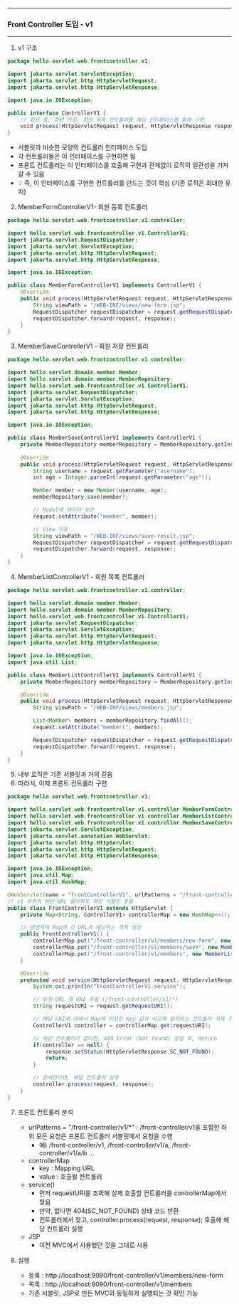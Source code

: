 -----
### Front Controller 도입 - v1
-----
1. v1 구조
```java
package hello.servlet.web.frontcontroller.v1;

import jakarta.servlet.ServletException;
import jakarta.servlet.http.HttpServletRequest;
import jakarta.servlet.http.HttpServletResponse;

import java.io.IOException;

public interface ControllerV1 {
    // 회원 폼, 회원 저장, 회원 목록 컨트롤러를 해당 인터페이스를 통해 구현
    void process(HttpServletRequest request, HttpServletResponse response) throws ServletException, IOException;
}
```
 - 서블릿과 비슷한 모양의 컨트롤러 인터페이스 도입
 - 각 컨트롤러들은 이 인터페이스를 구현하면 됨
 - 프론트 컨트롤러는 이 인터페이스를 호출해 구현과 관계없이 로직의 일관성을 가져갈 수 있음
 - 💡 즉, 이 인터페이스를 구현한 컨트롤러를 만드는 것이 핵심 (기존 로직은 최대한 유지)

2. MemberFormControllerV1- 회원 등록 컨트롤러
```java
package hello.servlet.web.frontcontroller.v1.controller;

import hello.servlet.web.frontcontroller.v1.ControllerV1;
import jakarta.servlet.RequestDispatcher;
import jakarta.servlet.ServletException;
import jakarta.servlet.http.HttpServletRequest;
import jakarta.servlet.http.HttpServletResponse;

import java.io.IOException;

public class MemberFormControllerV1 implements ControllerV1 {
    @Override
    public void process(HttpServletRequest request, HttpServletResponse response) throws ServletException, IOException {
        String viewPath = "/WEB-INF/views/new-form.jsp";
        RequestDispatcher requestDispatcher = request.getRequestDispatcher(viewPath);
        requestDispatcher.forward(request, response);
    }
}
```

3. MemberSaveControllerV1 - 회원 저장 컨트롤러
```java
package hello.servlet.web.frontcontroller.v1.controller;

import hello.servlet.domain.member.Member;
import hello.servlet.domain.member.MemberRepository;
import hello.servlet.web.frontcontroller.v1.ControllerV1;
import jakarta.servlet.RequestDispatcher;
import jakarta.servlet.ServletException;
import jakarta.servlet.http.HttpServletRequest;
import jakarta.servlet.http.HttpServletResponse;

import java.io.IOException;

public class MemberSaveControllerV1 implements ControllerV1 {
    private MemberRepository memberRepository = MemberRepository.getInstance();
    
    @Override
    public void process(HttpServletRequest request, HttpServletResponse response) throws ServletException, IOException {
        String username = request.getParameter("username");
        int age = Integer.parseInt(request.getParameter("age"));

        Member member = new Member(username, age);
        memberRepository.save(member);

        // Model에 데이터 보관
        request.setAttribute("member", member);

        // View 이동
        String viewPath = "/WEB-INF/views/save-result.jsp";
        RequestDispatcher requestDispatcher = request.getRequestDispatcher(viewPath);
        requestDispatcher.forward(request, response);
    }
}
```

4. MemberListControllerV1 - 회원 목록 컨트롤러
```java
package hello.servlet.web.frontcontroller.v1.controller;

import hello.servlet.domain.member.Member;
import hello.servlet.domain.member.MemberRepository;
import hello.servlet.web.frontcontroller.v1.ControllerV1;
import jakarta.servlet.RequestDispatcher;
import jakarta.servlet.ServletException;
import jakarta.servlet.http.HttpServletRequest;
import jakarta.servlet.http.HttpServletResponse;

import java.io.IOException;
import java.util.List;

public class MemberListControllerV1 implements ControllerV1 {
    private MemberRepository memberRepository = MemberRepository.getInstance();

    @Override
    public void process(HttpServletRequest request, HttpServletResponse response) throws ServletException, IOException {
        String viewPath = "/WEB-INF/views/members.jsp";

        List<Member> members = memberRepository.findAll();
        request.setAttribute("members", members);

        RequestDispatcher requestDispatcher = request.getRequestDispatcher(viewPath);
        requestDispatcher.forward(request, response);
    }
}
```

5. 내부 로직은 기존 서블릿과 거의 같음
6. 따라서, 이제 프론트 컨트롤러 구현
```java
package hello.servlet.web.frontcontroller.v1;

import hello.servlet.web.frontcontroller.v1.controller.MemberFormControllerV1;
import hello.servlet.web.frontcontroller.v1.controller.MemberListControllerV1;
import hello.servlet.web.frontcontroller.v1.controller.MemberSaveControllerV1;
import jakarta.servlet.ServletException;
import jakarta.servlet.annotation.WebServlet;
import jakarta.servlet.http.HttpServlet;
import jakarta.servlet.http.HttpServletRequest;
import jakarta.servlet.http.HttpServletResponse;

import java.io.IOException;
import java.util.Map;
import java.util.HashMap;

@WebServlet(name = "frontControllerV1", urlPatterns = "/front-controller/v1/*")
// v1 하위의 어떤 URL 들어와도 해당 서블릿 호출
public class FrontControllerV1 extends HttpServlet {
    private Map<String, ControllerV1> controllerMap = new HashMap<>();

    // 생성자에 Map에 각 URL과 해당하는 객체 생성
    public FrontControllerV1() {
        controllerMap.put("/front-controller/v1/members/new-form", new MemberFormControllerV1());
        controllerMap.put("/front-controller/v1/members/save", new MemberSaveControllerV1());
        controllerMap.put("/front-controller/v1/members", new MemberListControllerV1());
    }

    @Override
    protected void service(HttpServletRequest request, HttpServletResponse response) throws ServletException, IOException {
        System.out.println("FrontControllerV1.service");

        // 요청 URL 중 URI 추출 (/front-controller/v1/*)
        String requestURI = request.getRequestURI();

        // 해당 URI에 대해서 Map에 저장된 Key 값과 비교해 일치하는 컨트롤러 객체 추출
        ControllerV1 controller = controllerMap.get(requestURI);

        // 해당 컨트롤러가 없다면, 404 Error (Not Found) 응답 후, Return
        if(controller == null) {
            response.setStatus(HttpServletResponse.SC_NOT_FOUND);
            return;
        }

        // 존재한다면, 해당 컨트롤러 실행
        controller.process(request, response);
    }
}
```

7. 프론트 컨트롤러 분석
   - urlPatterns = "/front-controller/v1/*" : /front-controller/v1을 포함한 하위 모든 요청은 프론트 컨트롤러 서블릿에서 요청을 수행
     + 예) /front-controller/v1, /front-controller/v1/a, /front-controller/v1/a/b ...
   - controllerMap
     + key : Mapping URL
     + value : 호출될 컨트롤러
   - service()
     + 먼저 requestURI를 조회해 실제 호출할 컨트롤러를 controllerMap에서 찾음
     + 만약, 없다면 404(SC_NOT_FOUND) 상태 코드 반환
     + 컨트롤러에서 찾고, controller.process(request, response); 호출해 해당 컨트롤러 실행
   - JSP
     + 이전 MVC에서 사용했던 것을 그대로 사용

  8. 실행
     - 등록 : http://localhost:9090/front-controller/v1/members/new-form
     - 목록 : http://localhost:9090/front-controller/v1/members
     - 기존 서블릿, JSP로 만든 MVC와 동일하게 실행되는 것 확인 가능

  
